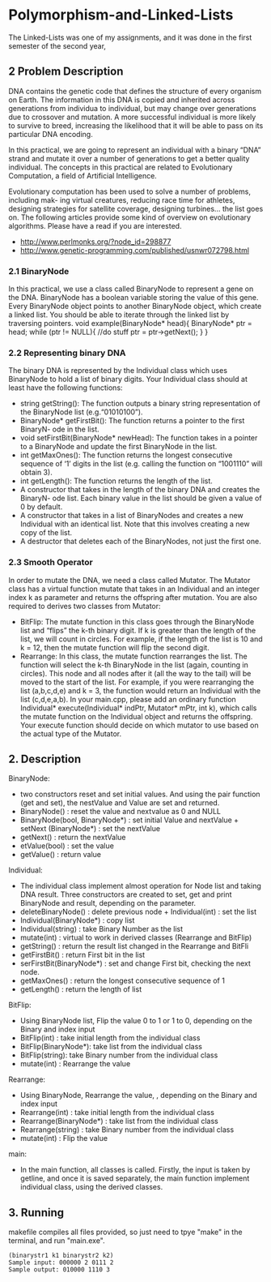 # Polymorphism-and-Linked-Lists

The Linked-Lists was one of my assignments, and it was done in the first semester of the second year,

## 2 Problem Description 

DNA contains the genetic code that defines the structure of every organism on Earth. The information in this DNA is copied and inherited across generations from individua to individual, but may change over generations due to crossover and mutation. A more successful individual is more likely to survive to breed, increasing the likelihood that it will be able to pass on its particular DNA encoding.

In this practical, we are going to represent an individual with a binary “DNA” strand and mutate it over a number of generations to get a better quality individual. The concepts in this practical are related to Evolutionary Computation, a field of Artificial Intelligence.

Evolutionary computation has been used to solve a number of problems, including mak- ing virtual creatures, reducing race time for athletes, designing strategies for satellite coverage, designing turbines... the list goes on. The following articles provide some kind of overview on evolutionary algorithms. Please have a read if you are interested.
* http://www.perlmonks.org/?node_id=298877
* http://www.genetic-programming.com/published/usnwr072798.html

### 2.1 BinaryNode
In this practical, we use a class called BinaryNode to represent a gene on the DNA. BinaryNode has a boolean variable storing the value of this gene. Every BinaryNode object points to another BinaryNode object, which create a linked list. You should be able to iterate through the linked list by traversing pointers.
void example(BinaryNode* head){
    BinaryNode* ptr = head;
    while (ptr != NULL){
//do stuff
        ptr = ptr->getNext();
    }
}

### 2.2 Representing binary DNA
The binary DNA is represented by the Individual class which uses BinaryNode to hold a list of binary digits. Your Individual class should at least have the following functions:
* string getString(): The function outputs a binary string representation of the BinaryNode list (e.g.“01010100”).
* BinaryNode* getFirstBit(): The function returns a pointer to the first BinaryN- ode in the list.
* void setFirstBit(BinaryNode* newHead): The function takes in a pointer to a BinaryNode and update the first BinaryNode in the list.
* int getMaxOnes(): The function returns the longest consecutive sequence of ‘1’ digits in the list (e.g. calling the function on “1001110” will obtain 3).
* int getLength(): The function returns the length of the list.
* A constructor that takes in the length of the binary DNA and creates the BinaryN- ode list. Each binary value in the list should be given a value of 0 by default.
* A constructor that takes in a list of BinaryNodes and creates a new Individual with an identical list. Note that this involves creating a new copy of the list.
* A destructor that deletes each of the BinaryNodes, not just the first one.

### 2.3 Smooth Operator
In order to mutate the DNA, we need a class called Mutator. The Mutator class has a virtual function mutate that takes in an Individual and an integer index k as parameter and returns the offspring after mutation. You are also required to derives two classes from Mutator:
* BitFlip: The mutate function in this class goes through the BinaryNode list and “flips” the k-th binary digit. If k is greater than the length of the list, we will count in circles. For example, if the length of the list is 10 and k = 12, then the mutate function will flip the second digit.
* Rearrange: In this class, the mutate function rearranges the list. The function will select the k-th BinaryNode in the list (again, counting in circles). This node and all nodes after it (all the way to the tail) will be moved to the start of the list. 
For example, if you were rearranging the list (a,b,c,d,e) and k = 3, the function would return an Individual with the list (c,d,e,a,b).
In your main.cpp, please add an ordinary function
Individual* execute(Individual* indPtr, Mutator* mPtr, int k),
which calls the mutate function on the Individual object and returns the offspring. Your execute function should decide on which mutator to use based on the actual type of the Mutator.

## 2. Description

BinaryNode:
* two constructors reset and set initial values. And using the pair function (get and set), the nestValue and Value are set and returned.
* BinaryNode() : reset the value and nextvalue as 0 and NULL
* BinaryNode(bool, BinaryNode*) : set initial Value and nextValue + setNext (BinaryNode*) : set the nextValue
* getNext() : return the nextValue
* etValue(bool) : set the value
* getValue() : return value

Individual:
* The individual class implement almost operation for Node list and taking DNA result.  Three constructors are created to set, get and print BinaryNode and result, depending on the parameter.
* deleteBinaryNode() : delete previous node + Individual(int) : set the list
* Individual(BinaryNode*) : copy list
* Individual(string) : take Binary Number as the list
* mutate(int) : virtual to work in derived classes (Rearrange and BitFlip)
* getString() : return the result list changed in the Rearrange and BitFli
* getFirstBit() : return First bit in the list
* serFirstBit(BinaryNode*) : set and change First bit, checking the next node.
* getMaxOnes() : return the longest consecutive sequence of 1 
* getLength() : return the length of list

BitFlip:
* Using BinaryNode list, Flip the value 0 to 1 or 1 to 0, depending on the Binary and index input
* BitFlip(int) : take initial length from the individual class 
* BitFlip(BinaryNode*): take list from the individual class 
* BitFlip(string): take Binary number from the individual class 
* mutate(int) : Rearrange the value

Rearrange:
* Using BinaryNode, Rearrange the value, , depending on the Binary and index input
* Rearrange(int) : take initial length from the individual class 
* Rearrange(BinaryNode*) : take list from the individual class 
* Rearrange(string) : take Binary number from the individual class 
* mutate(int) : Flip the value

main:
* In the main function, all classes is called. Firstly, the input is taken by getline, and once it is saved separately, the main function implement individual class, using the derived classes.

## 3. Running

makefile compiles all files provided, so just need to tpye "make" in the terminal, and run "main.exe".

```
(binarystr1 k1 binarystr2 k2)
Sample input: 000000 2 0111 2 
Sample output: 010000 1110 3
```

